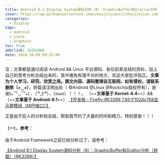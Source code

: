 ```yaml
---
title: Android 8.1 Display System源码分析（8）：GraphicBuffer和Gralloc分析（转载）（RK3399）
cover: https://raw.githubusercontent.com/zhoujinjiancc/zhoujinjian.com.images/master/post.cover.pictures/bing-wallpaper-2018.04.17.jpg
categories: 
  - Display
tags:
  - Android
  - Linux
  - Graphics
toc: true
abbrlink: 20201009
date: 2020-10-09 09:25:00
---
```



注：文章都是通过阅读 Android  && Linux 平台源码、各位前辈总结的资料、加上自己的思考分析总结出来的，其中难免有理不对的地方，欢迎大家批评指正。**文章为个人学习、研究、欣赏之用。图文内容、源码整理自互联网，如有侵权，请联系删除（◕‿◕）**，转载请注明出处（ ©Android @Linux @Rockchip版权所有），谢谢(๑乛◡乛๑) 、（ ͡° ͜ʖ ͡°）、（ಡωಡ）！！！。
（==**文章基于 Kernel-4.4**==）&&（==**文章基于 Android-8.1**==）
[【开发板 - Firefly-RK3399 7.85寸1024x768显示屏模组（MIPI接口）】](http://wiki.t-firefly.com/zh_CN/Firefly-RK3399/compile_android8.1_firmware.html#)

正是由于前人的分析和总结，帮助我节约了大量的时间和精力，特别感谢！！！

#### （一）、参考：
由于Android Framework之前已经分析过了，请参考：

[【Android 8.1 Display System源码分析（8）：GraphicBuffer和Gralloc分析（转载）（RK3399）】](https://zhoujinjian.com/posts/20190724/)


